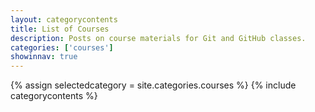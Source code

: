 ```yaml
---
layout: categorycontents
title: List of Courses
description: Posts on course materials for Git and GitHub classes.
categories: ['courses']
showinnav: true
---
```


{% assign selectedcategory = site.categories.courses %}
{% include categorycontents %}
